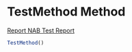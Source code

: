# <a name="test_method"></a>TestMethod Method

[Report NAB Test Report](index.md)

```javascript
TestMethod()
```
